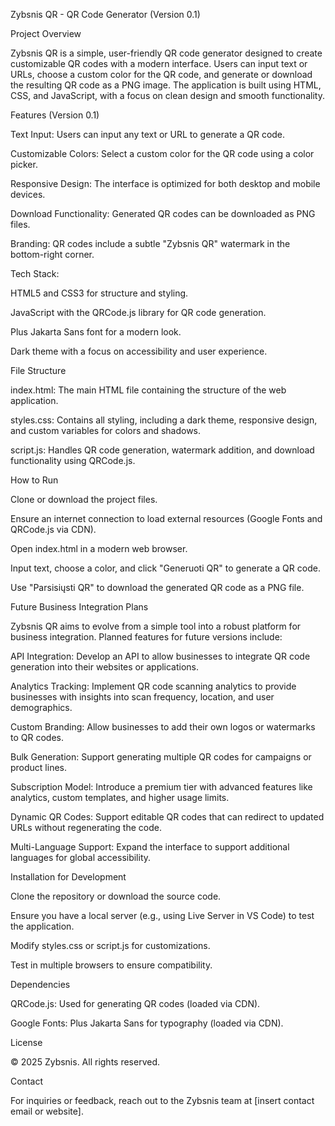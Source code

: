 Zybsnis QR - QR Code Generator (Version 0.1)

Project Overview

Zybsnis QR is a simple, user-friendly QR code generator designed to create customizable QR codes with a modern interface. Users can input text or URLs, choose a custom color for the QR code, and generate or download the resulting QR code as a PNG image. The application is built using HTML, CSS, and JavaScript, with a focus on clean design and smooth functionality.

Features (Version 0.1)





Text Input: Users can input any text or URL to generate a QR code.



Customizable Colors: Select a custom color for the QR code using a color picker.



Responsive Design: The interface is optimized for both desktop and mobile devices.



Download Functionality: Generated QR codes can be downloaded as PNG files.



Branding: QR codes include a subtle "Zybsnis QR" watermark in the bottom-right corner.



Tech Stack:





HTML5 and CSS3 for structure and styling.



JavaScript with the QRCode.js library for QR code generation.



Plus Jakarta Sans font for a modern look.



Dark theme with a focus on accessibility and user experience.

File Structure





index.html: The main HTML file containing the structure of the web application.



styles.css: Contains all styling, including a dark theme, responsive design, and custom variables for colors and shadows.



script.js: Handles QR code generation, watermark addition, and download functionality using QRCode.js.

How to Run





Clone or download the project files.



Ensure an internet connection to load external resources (Google Fonts and QRCode.js via CDN).



Open index.html in a modern web browser.



Input text, choose a color, and click "Generuoti QR" to generate a QR code.



Use "Parsisiųsti QR" to download the generated QR code as a PNG file.

Future Business Integration Plans

Zybsnis QR aims to evolve from a simple tool into a robust platform for business integration. Planned features for future versions include:





API Integration: Develop an API to allow businesses to integrate QR code generation into their websites or applications.



Analytics Tracking: Implement QR code scanning analytics to provide businesses with insights into scan frequency, location, and user demographics.



Custom Branding: Allow businesses to add their own logos or watermarks to QR codes.



Bulk Generation: Support generating multiple QR codes for campaigns or product lines.



Subscription Model: Introduce a premium tier with advanced features like analytics, custom templates, and higher usage limits.



Dynamic QR Codes: Support editable QR codes that can redirect to updated URLs without regenerating the code.



Multi-Language Support: Expand the interface to support additional languages for global accessibility.

Installation for Development





Clone the repository or download the source code.



Ensure you have a local server (e.g., using Live Server in VS Code) to test the application.



Modify styles.css or script.js for customizations.



Test in multiple browsers to ensure compatibility.

Dependencies





QRCode.js: Used for generating QR codes (loaded via CDN).



Google Fonts: Plus Jakarta Sans for typography (loaded via CDN).

License

© 2025 Zybsnis. All rights reserved.

Contact

For inquiries or feedback, reach out to the Zybsnis team at [insert contact email or website].
